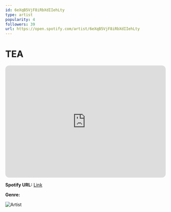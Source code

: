 ```yaml
---
id: 6eXqB5VjF8iRbXdIIehLty
type: artist
popularity: 4
followers: 39
url: https://open.spotify.com/artist/6eXqB5VjF8iRbXdIIehLty
---
```

# TEA

<iframe style="border-radius:12px" src="https://open.spotify.com/embed/artist/6eXqB5VjF8iRbXdIIehLty" width="100%" height="352" frameBorder="0" allowfullscreen="" allow="autoplay; clipboard-write; encrypted-media; fullscreen; picture-in-picture" loading="lazy"></iframe>

**Spotify URL:** [Link](https://open.spotify.com/artist/6eXqB5VjF8iRbXdIIehLty)

**Genre:** 

![Artist](https://i.scdn.co/image/ab6761610000e5eb19c4627141c991a0b8823fc1)
